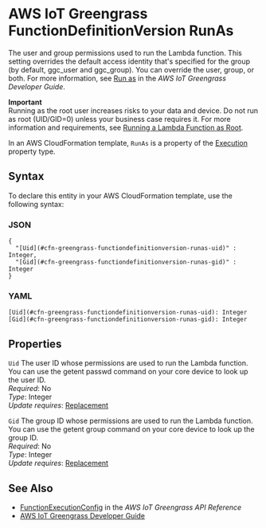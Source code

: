 # AWS IoT Greengrass FunctionDefinitionVersion RunAs<a name="aws-properties-greengrass-functiondefinitionversion-runas"></a>

<a name="aws-properties-greengrass-functiondefinitionversion-runas-description"></a>The user and group permissions used to run the Lambda function\. This setting overrides the default access identity that's specified for the group \(by default, ggc\_user and ggc\_group\)\. You can override the user, group, or both\. For more information, see [Run as](https://docs.aws.amazon.com/greengrass/latest/developerguide/lambda-group-config.html#lambda-access-identity.html) in the *AWS IoT Greengrass Developer Guide*\.

**Important**  
Running as the root user increases risks to your data and device\. Do not run as root \(UID/GID=0\) unless your business case requires it\. For more information and requirements, see [Running a Lambda Function as Root](https://docs.aws.amazon.com/greengrass/latest/developerguide/lambda-group-config.html#lambda-running-as-root)\. 

<a name="aws-properties-greengrass-functiondefinitionversion-runas-inheritance"></a> In an AWS CloudFormation template, `RunAs` is a property of the [Execution](aws-properties-greengrass-functiondefinitionversion-execution.md) property type\.

## Syntax<a name="aws-properties-greengrass-functiondefinitionversion-runas-syntax"></a>

To declare this entity in your AWS CloudFormation template, use the following syntax:

### JSON<a name="aws-properties-greengrass-functiondefinitionversion-runas-syntax.json"></a>

```
{
  "[Uid](#cfn-greengrass-functiondefinitionversion-runas-uid)" : Integer,
  "[Gid](#cfn-greengrass-functiondefinitionversion-runas-gid)" : Integer
}
```

### YAML<a name="aws-properties-greengrass-functiondefinitionversion-runas-syntax.yaml"></a>

```
[Uid](#cfn-greengrass-functiondefinitionversion-runas-uid): Integer
[Gid](#cfn-greengrass-functiondefinitionversion-runas-gid): Integer
```

## Properties<a name="aws-properties-greengrass-functiondefinitionversion-runas-properties"></a>

`Uid`  <a name="cfn-greengrass-functiondefinitionversion-runas-uid"></a>
The user ID whose permissions are used to run the Lambda function\. You can use the getent passwd command on your core device to look up the user ID\.  
 *Required*: No  
 *Type*: Integer  
 *Update requires*: [Replacement](using-cfn-updating-stacks-update-behaviors.md#update-replacement) 

`Gid`  <a name="cfn-greengrass-functiondefinitionversion-runas-gid"></a>
The group ID whose permissions are used to run the Lambda function\. You can use the getent group command on your core device to look up the group ID\.  
 *Required*: No  
 *Type*: Integer  
 *Update requires*: [Replacement](using-cfn-updating-stacks-update-behaviors.md#update-replacement) 

## See Also<a name="aws-properties-greengrass-functiondefinitionversion-runas-seealso"></a>
+ [FunctionExecutionConfig](https://docs.aws.amazon.com/greengrass/latest/apireference/definitions-functionexecutionconfig.html) in the *AWS IoT Greengrass API Reference*
+ [AWS IoT Greengrass Developer Guide](https://docs.aws.amazon.com/greengrass/latest/developerguide/)